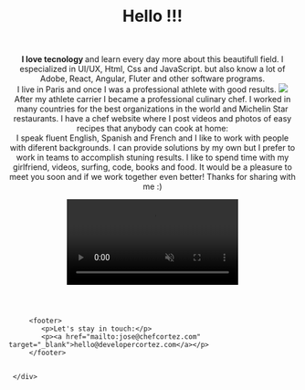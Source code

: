 <!DOCTYPE HTML>
<html lang="en"> </html>
<head>
    <title>Developer: Jose Cortez</title>
    <meta name="viewport" content="width=device-width, initial-scale=1.0">
    <meta = charset="8-UTF">
    <link href="style.css" rel="stylesheet">
</head>

<body id="top";>
     <div class="inner">
        <br><br>
        <header style="margin-top: 15px;">
            <h1>Hello !!!</h1>
            <br>
             <p><strong>I love tecnology </strong> and learn every day more about this beautifull field. 
               I especialized in UI/UX, Html, Css and JavaScript. 
               but also know a lot of Adobe, React, Angular, Fluter and other software programs. 
               <br> 
               I live in Paris and once I was a professional athlete with good results. 
               <img src = "podiumcanada.jpeg"><br>
               After my athlete carrier I became a professional culinary chef. I worked in many countries
               for the best organizations in the world and Michelin Star restaurants. I have a chef website
               where I post videos and photos of easy recipes that anybody can cook at home:
               <a href="https://www.chefcortez.com/" target="_blank"></a>
               <br>
               I speak fluent English, Spanish and French and I like to work with people with diferent backgrounds.
               I can provide solutions by my own but I prefer to work in teams to accomplish stuning results. 
               I like to spend time with my girlfriend, videos, surfing, code, books and food.
               It would be a pleasure to meet you soon and if we work together even better!
               Thanks for sharing with me :) 
               </p>
            <video autoplay muted loop src="codescreen.mp4">
            </video>
         </header>

         <footer>
            <p>Let's stay in touch:</p>
            <p><a href="mailto:jose@chefcortez.com" target="_blank">hello@developercortez.com</a></p>
         </footer>
    
         
     </div>
</body>  
